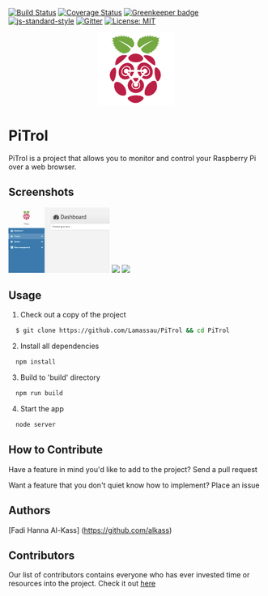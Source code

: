 [![Build Status](https://travis-ci.org/Lamassau/PiTrol.svg?branch=master)](https://travis-ci.org/Lamassau/PiTrol)
[![Coverage Status](https://coveralls.io/repos/github/Lamassau/PiTrol/badge.svg?branch=master)](https://coveralls.io/github/Lamassau/PiTrol?branch=master)
[![Greenkeeper badge](https://badges.greenkeeper.io/Lamassau/PiTrol.svg)](https://greenkeeper.io/)
[![js-standard-style](https://img.shields.io/badge/code%20style-standard-brightgreen.svg)](http://standardjs.com)
[![Gitter](https://img.shields.io/gitter/room/nwjs/nw.js.svg)](https://gitter.im/PiTrolx/)
[![License: MIT](https://img.shields.io/badge/License-MIT-yellow.svg)](https://opensource.org/licenses/MIT)

<div align="center">
  <img src="favicon.png" width=150 />
</div>

# PiTrol
PiTrol is a project that allows you to monitor and control your Raspberry Pi over a web browser.

## Screenshots
<img src="screenshots/1.png" width=200 />
<img src="screenshots/2.png" width=200 />
<img src="screenshots/3.png" width=200 />

## Usage
1. Check out a copy of the project
  ```bash
    $ git clone https://github.com/Lamassau/PiTrol && cd PiTrol
  ```

2. Install all dependencies
  ```bash
    npm install
  ```

3. Build to 'build' directory
  ```bash
    npm run build
  ```

4. Start the app
  ```bash
    node server
  ```

## How to Contribute
Have a feature in mind you'd like to add to the project? Send a pull request

Want a feature that you don't quiet know how to implement? Place an issue

## Authors
[Fadi Hanna Al-Kass] (https://github.com/alkass)

## Contributors
Our list of contributors contains everyone who has ever invested time or resources into the project. Check it out [here](CONTRIBUTORS.md)
